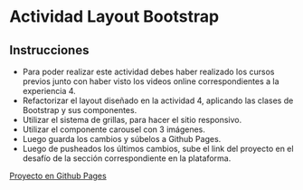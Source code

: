 # Actividad Layout Bootstrap

## Instrucciones

* Para poder realizar este actividad debes haber realizado los cursos previos junto
con haber visto los videos online correspondientes a la experiencia 4.
* Refactorizar el layout diseñado en la actividad 4, aplicando las clases de Bootstrap
y sus componentes.
* Utilizar el sistema de grillas, para hacer el sitio responsivo.
* Utilizar el componente carousel con 3 imágenes.
* Luego guarda los cambios y súbelos a Github Pages.
* Luego de pusheados los últimos cambios, sube el link del proyecto en el desafío
de la sección correspondiente en la plataforma.

[Proyecto en Github Pages](https://rolave.github.io/Actividad_Layout_Bootstrap/)